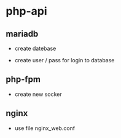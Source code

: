 # php-api

## mariadb

- create datebase

- create user / pass for login to database

## php-fpm

- create new socker

## nginx
 
- use file nginx_web.conf
